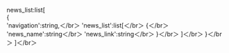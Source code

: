 news_list:list[<br> 
    {<br>
          'navigation':string,＜/br＞ 
          'news_list':list[＜/br＞ 
              {＜/br＞ 
                  'news_name':string＜/br＞ 
                  'news_link':string＜/br＞ 
              }＜/br＞ 
          ]＜/br＞ 
    }＜/br＞ 
]＜/br＞ 
     
